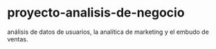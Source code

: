 # proyecto-analisis-de-negocio
análisis de datos de usuarios, la analítica de marketing y el embudo de ventas.
